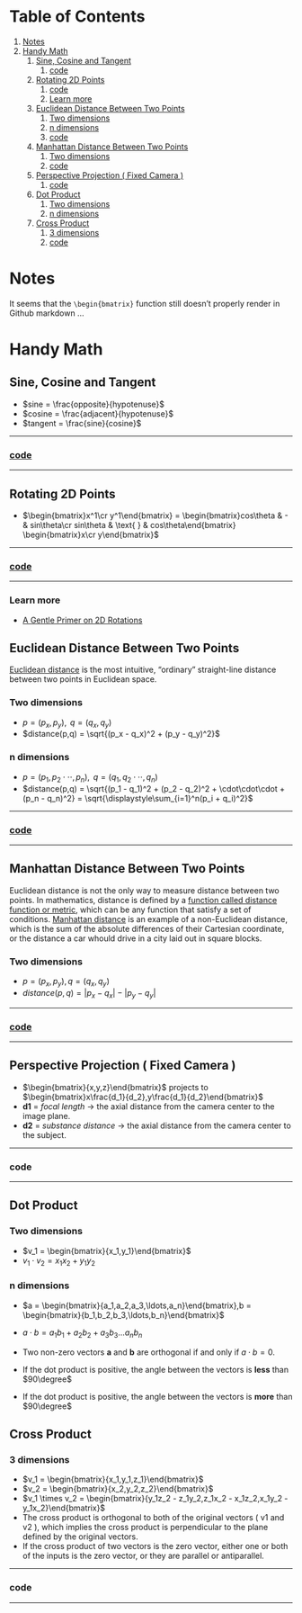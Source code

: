 
# Table of Contents

1.  [Notes](#org3d9e5c6)
2.  [Handy Math](#org4087cb7)
    1.  [Sine, Cosine and Tangent](#org50df386)
        1.  [code](#org0f5f027)
    2.  [Rotating 2D Points](#org61410c9)
        1.  [code](#orgb00e7f1)
        2.  [Learn more](#orgfc2c070)
    3.  [Euclidean Distance Between Two Points](#orgd46a93e)
        1.  [Two dimensions](#orgaf74938)
        2.  [n dimensions](#orgfdb56e0)
        3.  [code](#org41833d2)
    4.  [Manhattan Distance Between Two Points](#orgb1d7102)
        1.  [Two dimensions](#orga7441ae)
        2.  [code](#org877f6d6)
    5.  [Perspective Projection ( Fixed Camera )](#orgf0db7fb)
        1.  [code](#org259793b)
    6.  [Dot Product](#org5835ae4)
        1.  [Two dimensions](#org4e89642)
        2.  [n dimensions](#org285dda7)
    7.  [Cross Product](#org8a8a7fd)
        1.  [3 dimensions](#org9e76cb2)
        2.  [code](#orgd35f8c9)



<a id="org3d9e5c6"></a>

# Notes

It seems that the `\begin{bmatrix}` function still doesn&rsquo;t properly render in Github markdown &#x2026;


<a id="org4087cb7"></a>

# Handy Math


<a id="org50df386"></a>

## Sine, Cosine and Tangent

-   $sine = \frac{opposite}{hypotenuse}$
-   $cosine = \frac{adjacent}{hypotenuse}$
-   $tangent = \frac{sine}{cosine}$

---


<a id="org0f5f027"></a>

### [code](js/sketch_01.js)

---


<a id="org61410c9"></a>

## Rotating 2D Points

-   $\begin{bmatrix}x^1\cr y^1\end{bmatrix} = \begin{bmatrix}cos\theta & - & sin\theta\cr sin\theta & \text{ } & cos\theta\end{bmatrix} \begin{bmatrix}x\cr y\end{bmatrix}$

---


<a id="orgb00e7f1"></a>

### [code](js/sketch_02.js)

---


<a id="orgfc2c070"></a>

### Learn more

-   [A Gentle Primer on 2D Rotations](https://www.alanzucconi.com/2016/02/03/2d-rotations/)


<a id="orgd46a93e"></a>

## Euclidean Distance Between Two Points

[Euclidean distance](https://en.wikipedia.org/wiki/Euclidean_distance) is the most intuitive, &ldquo;ordinary&rdquo; straight-line distance between two points in Euclidean space.


<a id="orgaf74938"></a>

### Two dimensions

-   $p = (p_x,p_y), \text{ } q = (q_x,q_y)$
-   $distance(p,q) = \sqrt{(p_x - q_x)^2 + (p_y - q_y)^2}$


<a id="orgfdb56e0"></a>

### n dimensions

-   $p = (p_1,p_2\cdot\cdot\cdot,p_n), \text{ } q = (q_1,q_2\cdot\cdot\cdot,q_n)$
-   $distance(p,q) = \sqrt{(p_1 - q_1)^2 + (p_2 - q_2)^2 + \cdot\cdot\cdot + (p_n - q_n)^2} = \sqrt{\displaystyle\sum_{i=1}^n(p_i + q_i)^2}$

---


<a id="org41833d2"></a>

### [code](js/sketch_03.js)

---


<a id="orgb1d7102"></a>

## Manhattan Distance Between Two Points

Euclidean distance is not the only way to measure distance between two points.
In mathematics, distance is defined by a [function called distance function or metric](https://en.wikipedia.org/wiki/Metric_space), which can be any function that satisfy a set of conditions.
[Manhattan distance](https://en.wikipedia.org/wiki/Taxicab_geometry) is an example of a non-Euclidean distance, which is the sum of the absolute differences of their Cartesian coordinate, or the distance a car whould drive in a city laid out in square blocks.


<a id="orga7441ae"></a>

### Two dimensions

-   $p = (p_x,p_y), q = (q_x,q_y)$
-   $distance(p,q) = |p_x - q_x| - |p_y - q_y|$

---


<a id="org877f6d6"></a>

### [code](js/sketch_04.js)

---


<a id="orgf0db7fb"></a>

## Perspective Projection ( Fixed Camera )

-   $\begin{bmatrix}{x,y,z}\end{bmatrix}$ projects to $\begin{bmatrix}x\frac{d_1}{d_2},y\frac{d_1}{d_2}\end{bmatrix}$
-   **d1** = *focal length* -> the axial distance from the camera center to the image plane.
-   **d2** = *substance distance* -> the axial distance from the camera center to the subject.

---


<a id="org259793b"></a>

### code

---


<a id="org5835ae4"></a>

## Dot Product


<a id="org4e89642"></a>

### Two dimensions

-   $v_1 = \begin{bmatrix}{x_1,y_1}\end{bmatrix}$
-   $v_1 \cdot v_2 = x_1x_2 + y_1y_2$


<a id="org285dda7"></a>

### n dimensions

-   $a = \begin{bmatrix}{a_1,a_2,a_3,\ldots,a_n}\end{bmatrix},b = \begin{bmatrix}{b_1,b_2,b_3,\ldots,b_n}\end{bmatrix}$

-   $a \cdot b = a_1b_1 + a_2b_2 + a_3b_3 \ldots a_nb_n$

-   Two non-zero vectors **a** and **b** are orthogonal if and only if $a \cdot b = 0$.
-   If the dot product is positive, the angle between the vectors is **less** than $90\degree$
-   If the dot product is positive, the angle between the vectors is **more** than $90\degree$


<a id="org8a8a7fd"></a>

## Cross Product


<a id="org9e76cb2"></a>

### 3 dimensions

-   $v_1 = \begin{bmatrix}{x_1,y_1,z_1}\end{bmatrix}$
-   $v_2 = \begin{bmatrix}{x_2,y_2,z_2}\end{bmatrix}$
-   $v_1 \times v_2 = \begin{bmatrix}{y_1z_2 - z_1y_2,z_1x_2 - x_1z_2,x_1y_2 - y_1x_2}\end{bmatrix}$
-   The cross product is orthogonal to both of the original vectors ( v1 and v2 ), which implies the cross product is perpendicular to the plane defined by the original vectors.
-   If the cross product of two vectors is the zero vector, either one or both of the inputs is the zero vector, or they are parallel or antiparallel.

---


<a id="orgd35f8c9"></a>

### code

---

